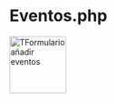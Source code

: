 ﻿# Eventos.php

<img src="https://github.com/Angel142330/Eventos.php/blob/main/img/Form_a%C3%B1adir.png?raw=true" alt="TFormulario añadir eventos" width="100">
